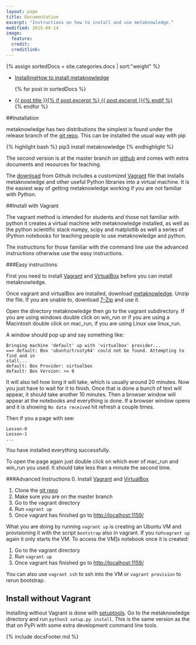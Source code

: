 ```yaml
---
layout: page
title: Documentation
excerpt: "Instructions on how to install and use metaknowledge."
modified: 2015-09-14
image:
  feature:
  credit:
  creditlink:
---
```


{% assign sortedDocs = site.categories.docs | sort:"weight"  %}
<ul class="post-list">
   <li><article><a href="#Installing">Installing<span class="excerpt">How to install metaknowledge</span></a></article></li>

{% for post in sortedDocs %}
  <li><article><a href="{{ site.baseurl }}{{ post.url }}">{{ post.title }}{% if post.excerpt %} <span class="excerpt">{{ post.excerpt }}</span>{% endif %}</a></article></li>
{% endfor %}

</ul>


##<a name="Installing"></a>Installation

metaknowledge has two distributions the simplest is found under the release branch of the [git repo](https://github.com/networks-lab/metaknowledge/tree/release). This can be installed the usual way with pip

{% highlight bash %}
pip3 install metaknowledge
{% endhighlight %}

The second version is at the master branch on [github](https://github.com/networks-lab/metaknowledge) and comes with extra documents and resources for teaching.

The [download](https://github.com/networks-lab/metaknowledge/archive/master.zip) from Github includes a customized [Vagrant](https://www.vagrantup.com) file that installs metaknowledge and other useful Python libraries into a virtual machine. It is the easiest way of getting metaknowledge working if you are not familiar with Python.

##Install with Vagrant

The vagrant method is intended for students and those not familiar with python it creates a virtual machine with metaknowledge installed, as well as the python scientific stack numpy, scipy and matplotlib as well a series of iPython notebooks for teaching people to use metaknowledge and python.

The instructions for those familiar with the command line use the advanced instructions otherwise use the easy instructions.

###Easy instructions

First you need to install [Vagrant](https://www.vagrantup.com/downloads.html) and [VirtualBox](https://www.virtualbox.org/wiki/Downloads) before you can install metaknowledge.

Once vagrant and virtualBox are installed, download [metaknowledge](https://github.com/networks-lab/metaknowledge/archive/master.zip). Unzip the file. If you are unable to, download [7-Zip](http://www.7-zip.org/) and use it.

Open the directory metaknowledge then go to the vagrant subdirectory. If you are using windows double click on win\_run or if you are using a Macintosh double click on mac\_run, if you are using Linux use linux\_run.

A window should pop up and say something like:

    Bringing machine 'default' up with 'virtualbox' provider...
    ==> default: Box 'ubuntu/trusty64' could not be found. Attempting to find and in
    stall...
    default: Box Provider: virtualbox
    default: Box Version: >= 0

It will also tell how long it will take, which is usually around 20 minutes. Now you just have to wait for it to finish. Once that is done a bunch of text will appear, it should take another 10 minutes. Then a browser window will appear at the notebooks and everything is done. If a browser window opens and it is showing `No data received` hit refresh a couple times.

Then if you a page with see:

    Lesson-0
    Lesson-1
    ...

You have installed everything successfully.

To open the page again just double click on which ever of mac\_run and win\_run you used. It should take less than a minute the second time.

###Advanced Instructions
0. Install [Vagrant](https://www.vagrantup.com/downloads.html) and [VirtualBox](https://www.virtualbox.org/wiki/Downloads)
1. Clone the [git repo](https://github.com/networks-lab/metaknowledge.git)
2. Make sure you are on the master branch
3. Go to the vagrant directory
4. Run `vagrant up`
5. Once vagrant has finished go to [http://localhost:1159/](http://localhost:1159/)

What you are doing by running `vagrant up` is creating an Ubuntu VM and provisioning it with the script `bootstrap` also in vagrant. If you run`vagrant up` again it only starts the VM. To access the VM]s notebook once it is created:

1. Go to the vagrant directory
2. Run `vagrant up`
3. Once vagrant has finished go to [http://localhost:1159/](http://localhost:1159/)

You can also use `vagrant ssh` to ssh into the VM or `vagrant provision` to rerun bootstrap.

## Install without Vagrant

Installing without Vagrant is done with [setuptools](https://pypi.python.org/pypi/setuptools). Go to the metaknowledge directory and run `python3 setup.py install`. This is the same version as the that on PyPi with some extra development command line tools.

{% include docsFooter.md %}
